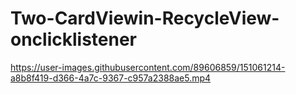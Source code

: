 # Two-CardViewin-RecycleView-onclicklistener

https://user-images.githubusercontent.com/89606859/151061214-a8b8f419-d366-4a7c-9367-c957a2388ae5.mp4
